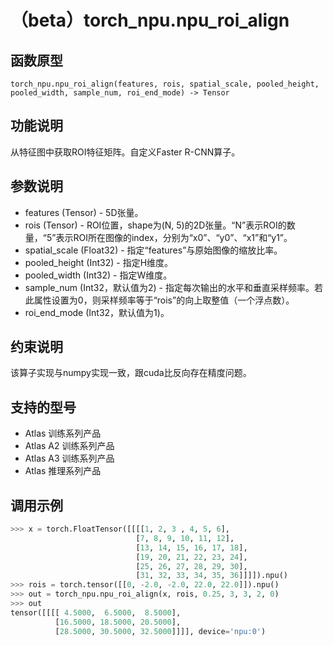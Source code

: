 # （beta）torch_npu.npu_roi_align

## 函数原型

```
torch_npu.npu_roi_align(features, rois, spatial_scale, pooled_height, pooled_width, sample_num, roi_end_mode) -> Tensor
```

## 功能说明

从特征图中获取ROI特征矩阵。自定义Faster R-CNN算子。

## 参数说明

- features (Tensor) - 5D张量。
- rois (Tensor) - ROI位置，shape为(N, 5)的2D张量。“N”表示ROI的数量，“5”表示ROI所在图像的index，分别为“x0”、“y0”、“x1”和“y1”。
- spatial_scale (Float32) - 指定“features”与原始图像的缩放比率。
- pooled_height (Int32) - 指定H维度。
- pooled_width (Int32) - 指定W维度。
- sample_num (Int32，默认值为2) - 指定每次输出的水平和垂直采样频率。若此属性设置为0，则采样频率等于“rois”的向上取整值（一个浮点数）。
- roi_end_mode (Int32，默认值为1)。

## 约束说明

该算子实现与numpy实现一致，跟cuda比反向存在精度问题。

## 支持的型号

- <term>Atlas 训练系列产品</term>
- <term>Atlas A2 训练系列产品</term>
- <term>Atlas A3 训练系列产品</term>
- <term>Atlas 推理系列产品</term>

## 调用示例

```python
>>> x = torch.FloatTensor([[[[1, 2, 3 , 4, 5, 6],
                            [7, 8, 9, 10, 11, 12],
                            [13, 14, 15, 16, 17, 18],
                            [19, 20, 21, 22, 23, 24],
                            [25, 26, 27, 28, 29, 30],
                            [31, 32, 33, 34, 35, 36]]]]).npu()
>>> rois = torch.tensor([[0, -2.0, -2.0, 22.0, 22.0]]).npu()
>>> out = torch_npu.npu_roi_align(x, rois, 0.25, 3, 3, 2, 0)
>>> out
tensor([[[[ 4.5000,  6.5000,  8.5000],
          [16.5000, 18.5000, 20.5000],
          [28.5000, 30.5000, 32.5000]]]], device='npu:0')
```

